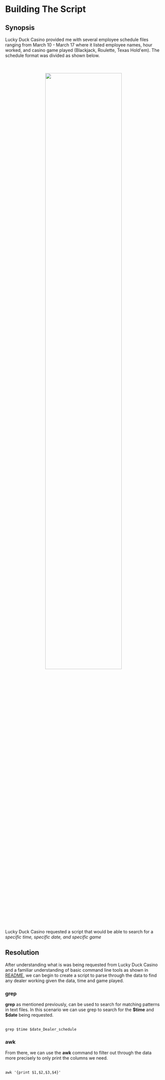 <h1>Building The Script</h1>
<h2>Synopsis</h2>
Lucky Duck Casino provided me with several employee schedule files ranging from March 10 - March 17 where it listed employee names, hour worked, and casino game played (Blackjack, Roulette, Texas Hold'em). The schedule format was divided as shown below.
<br><p align="center">
<br>
<br><img src="https://i.imgur.com/Q2QtqHE.png" height="70%" width="70%">

Lucky Duck Casino requested a script that would be able to search for a <i> specific time, specific date, and specific game </i> 

<h2>Resolution</h2>
After understanding what is was being requested from Lucky Duck Casino and a familiar understanding of basic command line tools as shown in <a href="https://github.com/jimmyhcao/CowSayScheduling-/blob/main/README.md"> README</a>, we can begin to create a script to parse through the data to find any dealer working given the data, time and game played.

<h3>grep</h3>
<b>grep</b> as mentioned previously, can be used to search for matching patterns in text files. In this scenario we can use grep to search for the <b>$time</b> and <b>$date</b> being requested.<br>
<br>

```
grep $time $date_Dealer_schedule
```
<h3>awk</h3>
From there, we can use the <b>awk</b> command to filter out through the data more precisely to only print the columns we need. <br>
<br>

```
awk '{print $1,$2,$3,$4}'
```
